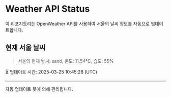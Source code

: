 
# Weather API Status

이 리포지토리는 OpenWeather API를 사용하여 서울의 날씨 정보를 자동으로 업데이트합니다.

## 현재 서울 날씨
> 서울의 현재 날씨: sand, 온도: 11.54°C, 습도: 55%

⏳ 업데이트 시간: 2025-03-25 10:45:28 (UTC)

---
자동 업데이트 봇에 의해 관리됩니다.
